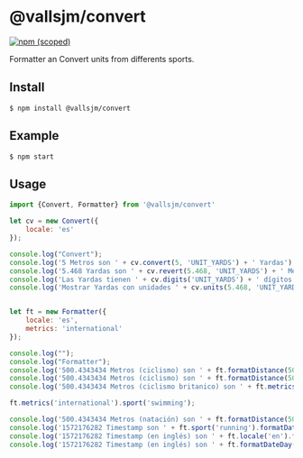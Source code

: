 # @vallsjm/convert

[![npm (scoped)](https://img.shields.io/npm/v/@vallsjm/convert.svg)](https://www.npmjs.com/package/@vallsjm/convert)

Formatter an Convert units from differents sports.

## Install

```
$ npm install @vallsjm/convert
```

## Example

```
$ npm start
```

## Usage

```js
import {Convert, Formatter} from '@vallsjm/convert'

let cv = new Convert({
    locale: 'es'
});

console.log("Convert");
console.log('5 Metros son ' + cv.convert(5, 'UNIT_YARDS') + ' Yardas');
console.log('5.468 Yardas son ' + cv.revert(5.468, 'UNIT_YARDS') + ' Metros');
console.log('Las Yardas tienen ' + cv.digits('UNIT_YARDS') + ' dígitos');
console.log('Mostrar Yardas con unidades ' + cv.units(5.468, 'UNIT_YARDS'));


let ft = new Formatter({
    locale: 'es',
    metrics: 'international'
});

console.log("");
console.log("Formatter");
console.log('500.4343434 Metros (ciclismo) son ' + ft.formatDistance(500.4343434));
console.log('500.4343434 Metros (ciclismo) son ' + ft.formatDistance(500.4343434, false));
console.log('500.4343434 Metros (ciclismo britanico) son ' + ft.metrics('english').formatDistance(500.4343434));

ft.metrics('international').sport('swimming');

console.log('500.4343434 Metros (natación) son ' + ft.formatDistance(500.4343434));
console.log('1572176282 Timestamp son ' + ft.sport('running').formatDate(1572176282));
console.log('1572176282 Timestamp (en inglés) son ' + ft.locale('en').formatDateTime(1572176282));
console.log('1572176282 Timestamp (en inglés) son ' + ft.formatDateDay(1572176282));
```

